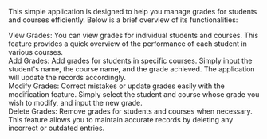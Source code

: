This simple application is designed to help you manage grades for students and courses efficiently. Below is a brief overview of its functionalities:  

  View Grades: You can view grades for individual students and courses. This feature provides a quick overview of the performance of each student in various courses.  
  Add Grades: Add grades for students in specific courses. Simply input the student's name, the course name, and the grade achieved. The application will update the records accordingly.  
  Modify Grades: Correct mistakes or update grades easily with the modification feature. Simply select the student and course whose grade you wish to modify, and input the new grade.  
  Delete Grades: Remove grades for students and courses when necessary. This feature allows you to maintain accurate records by deleting any incorrect or outdated entries.  
